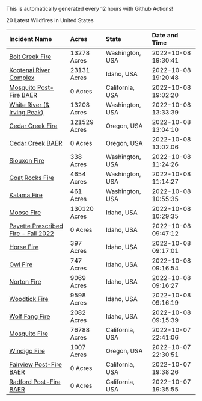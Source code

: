 This is automatically generated every 12 hours with Github Actions!

20 Latest Wildfires in United States

 | Incident Name | Acres | State | Date and Time |
|:---|:---|:---|:---|
| [Bolt Creek Fire](https://inciweb.nwcg.gov/incident/8417/) | 13278 Acres | Washington, USA | 2022-10-08 19:30:41 |
| [Kootenai River Complex ](https://inciweb.nwcg.gov/incident/8378/) | 23131 Acres | Idaho, USA | 2022-10-08 19:20:48 |
| [Mosquito Post-Fire BAER](https://inciweb.nwcg.gov/incident/8430/) | 0 Acres | California, USA | 2022-10-08 19:02:20 |
| [White River (& Irving Peak)](https://inciweb.nwcg.gov/incident/8329/) | 13208 Acres | Washington, USA | 2022-10-08 13:33:39 |
| [Cedar Creek Fire](https://inciweb.nwcg.gov/incident/8307/) | 121529 Acres | Oregon, USA | 2022-10-08 13:04:10 |
| [Cedar Creek BAER](https://inciweb.nwcg.gov/incident/8434/) | 0 Acres | Oregon, USA | 2022-10-08 13:02:06 |
| [Siouxon Fire](https://inciweb.nwcg.gov/incident/8436/) | 338 Acres | Washington, USA | 2022-10-08 11:24:26 |
| [Goat Rocks Fire](https://inciweb.nwcg.gov/incident/8415/) | 4654 Acres | Washington, USA | 2022-10-08 11:14:27 |
| [Kalama Fire](https://inciweb.nwcg.gov/incident/8420/) | 461 Acres | Washington, USA | 2022-10-08 10:55:35 |
| [Moose Fire](https://inciweb.nwcg.gov/incident/8249/) | 130120 Acres | Idaho, USA | 2022-10-08 10:29:35 |
| [Payette Prescribed Fire - Fall 2022](https://inciweb.nwcg.gov/incident/8424/) | 0 Acres | Idaho, USA | 2022-10-08 09:47:12 |
| [Horse Fire ](https://inciweb.nwcg.gov/incident/8423/) | 397 Acres | Idaho, USA | 2022-10-08 09:17:01 |
| [Owl Fire](https://inciweb.nwcg.gov/incident/8416/) | 747 Acres | Idaho, USA | 2022-10-08 09:16:54 |
| [Norton Fire](https://inciweb.nwcg.gov/incident/8308/) | 9069 Acres | Idaho, USA | 2022-10-08 09:16:27 |
| [Woodtick Fire](https://inciweb.nwcg.gov/incident/8253/) | 9598 Acres | Idaho, USA | 2022-10-08 09:16:19 |
| [Wolf Fang Fire](https://inciweb.nwcg.gov/incident/8273/) | 2082 Acres | Idaho, USA | 2022-10-08 09:15:39 |
| [Mosquito Fire](https://inciweb.nwcg.gov/incident/8398/) | 76788 Acres | California, USA | 2022-10-07 22:41:06 |
| [Windigo Fire](https://inciweb.nwcg.gov/incident/8292/) | 1007 Acres | Oregon, USA | 2022-10-07 22:30:51 |
| [Fairview Post-Fire BAER](https://inciweb.nwcg.gov/incident/8426/) | 0 Acres | California, USA | 2022-10-07 19:38:26 |
| [Radford Post-Fire BAER](https://inciweb.nwcg.gov/incident/8425/) | 0 Acres | California, USA | 2022-10-07 19:35:55 |
